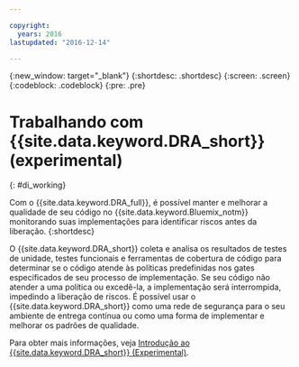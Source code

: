 ```yaml
---

copyright:
  years: 2016
lastupdated: "2016-12-14"

---
```


{:new_window: target="_blank"}
{:shortdesc: .shortdesc}
{:screen: .screen}
{:codeblock: .codeblock}
{:pre: .pre}

# Trabalhando com {{site.data.keyword.DRA_short}} (experimental)
{: #di_working}

Com o {{site.data.keyword.DRA_full}}, é possível manter e melhorar a qualidade de seu código no {{site.data.keyword.Bluemix_notm}} monitorando suas implementações para identificar riscos antes da liberação.
{:shortdesc}

O {{site.data.keyword.DRA_short}} coleta e analisa os resultados de testes de unidade, testes funcionais e ferramentas de cobertura de código para determinar se o código atende às políticas predefinidas nos gates especificados de seu processo de implementação. Se seu código não atender a uma política ou excedê-la, a implementação será
interrompida, impedindo a liberação de riscos. É possível usar o {{site.data.keyword.DRA_short}} como uma rede de segurança para o seu ambiente de entrega contínua ou como uma forma de implementar e melhorar os padrões de qualidade. 

Para obter mais informações, veja [Introdução ao {{site.data.keyword.DRA_short}} (Experimental)](/docs/services/DevOpsInsights/index.html).
